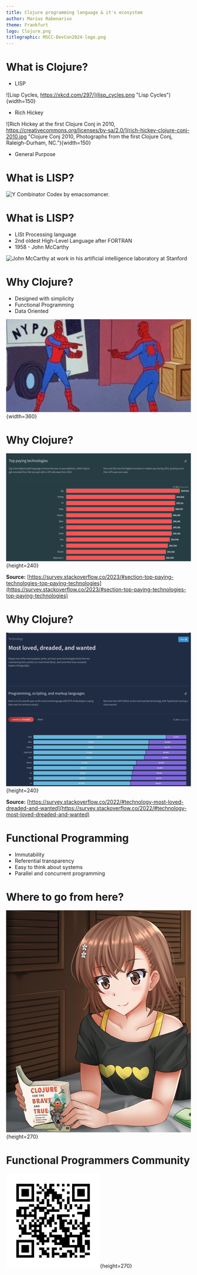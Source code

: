 ```yaml
---
title: Clojure programming language & it's ecosystem
author: Marius Rabenarivo
theme: Frankfurt
logo: Clojure.png
titlegraphic: MSCC-DevCon2024-logo.png
---
```


# What is Clojure?

- LISP

![Lisp Cycles, https://xkcd.com/297/](lisp_cycles.png "Lisp Cycles"){width=150}

- Rich Hickey

![Rich Hickey at the first Clojure Conj in 2010,
https://creativecommons.org/licenses/by-sa/2.0/](rich-hickey-clojure-conj-2010.jpg "Clojure Conj 2010, Photographs from the first Clojure Conj,
Raleigh-Durham, NC."){width=150}

- General Purpose

# What is LISP?

![Y Combinator Codex by emacsomancer.](ycombinator-codex_banner.png "A
mock medieval manuscript created in LateX")

# What is LISP?

- LISt Processing language
- 2nd oldest High-Level Language after FORTRAN
- 1958 - John McCarthy

![John McCarthy at work in his artificial intelligence laboratory at
Stanford](john_mccarthy.jpg "John McCarthy")

# Why Clojure?

- Designed with simplicity
- Functional Programming
- Data Oriented

![Code? Data? Code? Data?](spiderman-pointing-meme.jpg "Spiderman pointing meme"){width=360}

# Why Clojure?

![2023 Developer Survey, Top paying technologies](Stack-Overflow-Developer-Survey-2023-top-paying-technologies.png "Top Paying Technologies"){height=240}

**Source:**
[https://survey.stackoverflow.co/2023/#section-top-paying-technologies-top-paying-technologies](https://survey.stackoverflow.co/2023/#section-top-paying-technologies-top-paying-technologies)

# Why Clojure?

![Stack Overflow Developer Survey 2022, Most loved, dreaded, and wanted](Stack-Overflow-Developer-Survey-2022-most-loved-dreaded-and-wanted-language-love-dread.png "Most loved, dreaded, and wanted"){height=240}

**Source:**
[https://survey.stackoverflow.co/2022/#technology-most-loved-dreaded-and-wanted](https://survey.stackoverflow.co/2022/#technology-most-loved-dreaded-and-wanted)

# Functional Programming

- Immutability
- Referential transparency
- Easy to think about systems
- Parallel and concurrent programming

# Where to go from here?

![Clojure for the Brave and True, Daniel Higginbotham](Misaka_Mikoto_Clojure_For_The_Brave_And_True.png "Misaka Mikoto holding Clojure for the Brave and True"){height=270}

# Functional Programmers Community

![Functional Programmers Commmunity Discord server](functional-programmers-community-discord-server.png "Functional Programmers Community Discord server"){height=270}
